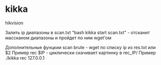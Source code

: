 # kikka
hikvision 

Залить ip диапазоны в scan.txt
"bash kikka start scan.txt"  - отсканит массканом диапазоны и пройдет по ним wget'oм

Дополнительные фунцкии
scan
brute - wget по списку ip из res.txt или $2 Пример
rec  $IP - циклически скачивает картинку в rec_IP/  Пример ./kikka rec 127.0.0.1

